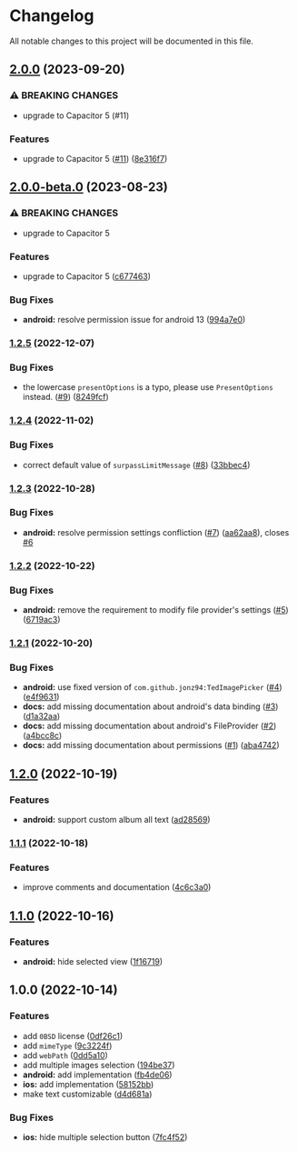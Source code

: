 # Changelog

All notable changes to this project will be documented in this file.

## [2.0.0](https://github.com/jonz94/capacitor-image-picker/compare/v1.2.5...v2.0.0) (2023-09-20)

### ⚠ BREAKING CHANGES

- upgrade to Capacitor 5 (#11)

### Features

- upgrade to Capacitor 5 ([#11](https://github.com/jonz94/capacitor-image-picker/issues/11)) ([8e316f7](https://github.com/jonz94/capacitor-image-picker/commit/8e316f742e37e8147f3677ac3d68d511768774e9))

## [2.0.0-beta.0](https://github.com/jonz94/capacitor-image-picker/compare/v1.2.5...v2.0.0-beta.0) (2023-08-23)

### ⚠ BREAKING CHANGES

- upgrade to Capacitor 5

### Features

- upgrade to Capacitor 5 ([c677463](https://github.com/jonz94/capacitor-image-picker/commit/c67746392a7e642036960d440663ad00eb63949f))

### Bug Fixes

- **android:** resolve permission issue for android 13 ([994a7e0](https://github.com/jonz94/capacitor-image-picker/commit/994a7e027efe57a3ba83079533912bde3924a8b3))

### [1.2.5](https://github.com/jonz94/capacitor-image-picker/compare/v1.2.4...v1.2.5) (2022-12-07)

### Bug Fixes

- the lowercase `presentOptions` is a typo, please use `PresentOptions` instead. ([#9](https://github.com/jonz94/capacitor-image-picker/issues/9)) ([8249fcf](https://github.com/jonz94/capacitor-image-picker/commit/8249fcffb17083e2c48b14840b5d717ac4468bb1))

### [1.2.4](https://github.com/jonz94/capacitor-image-picker/compare/v1.2.3...v1.2.4) (2022-11-02)

### Bug Fixes

- correct default value of `surpassLimitMessage` ([#8](https://github.com/jonz94/capacitor-image-picker/issues/8)) ([33bbec4](https://github.com/jonz94/capacitor-image-picker/commit/33bbec40d0fc33f370d97aecf6503717d713830c))

### [1.2.3](https://github.com/jonz94/capacitor-image-picker/compare/v1.2.2...v1.2.3) (2022-10-28)

### Bug Fixes

- **android:** resolve permission settings confliction ([#7](https://github.com/jonz94/capacitor-image-picker/issues/7)) ([aa62aa8](https://github.com/jonz94/capacitor-image-picker/commit/aa62aa88f0de9fc67be1a8a301b432dd8750739b)), closes [#6](https://github.com/jonz94/capacitor-image-picker/issues/6)

### [1.2.2](https://github.com/jonz94/capacitor-image-picker/compare/v1.2.1...v1.2.2) (2022-10-22)

### Bug Fixes

- **android:** remove the requirement to modify file provider's settings ([#5](https://github.com/jonz94/capacitor-image-picker/issues/5)) ([6719ac3](https://github.com/jonz94/capacitor-image-picker/commit/6719ac3db8628c6a9d1c07eef8bb62eb06245901))

### [1.2.1](https://github.com/jonz94/capacitor-image-picker/compare/v1.2.0...v1.2.1) (2022-10-20)

### Bug Fixes

- **android:** use fixed version of `com.github.jonz94:TedImagePicker` ([#4](https://github.com/jonz94/capacitor-image-picker/issues/4)) ([e4f9631](https://github.com/jonz94/capacitor-image-picker/commit/e4f963196efb245515747a68c6c008a093621b34))
- **docs:** add missing documentation about android's data binding ([#3](https://github.com/jonz94/capacitor-image-picker/issues/3)) ([d1a32aa](https://github.com/jonz94/capacitor-image-picker/commit/d1a32aa5039854a7bd3888d30c8e029ebfacd31b))
- **docs:** add missing documentation about android's FileProvider ([#2](https://github.com/jonz94/capacitor-image-picker/issues/2)) ([a4bcc8c](https://github.com/jonz94/capacitor-image-picker/commit/a4bcc8c28b8e91965058956eb97faeb185582ce4))
- **docs:** add missing documentation about permissions ([#1](https://github.com/jonz94/capacitor-image-picker/issues/1)) ([aba4742](https://github.com/jonz94/capacitor-image-picker/commit/aba474294800372e41409028f596cb291e61fea9))

## [1.2.0](https://github.com/jonz94/capacitor-image-picker/compare/v1.1.1...v1.2.0) (2022-10-19)

### Features

- **android:** support custom album all text ([ad28569](https://github.com/jonz94/capacitor-image-picker/commit/ad285696cd73f23e12342552bbbc3d939518a27d))

### [1.1.1](https://github.com/jonz94/capacitor-image-picker/compare/v1.1.0...v1.1.1) (2022-10-18)

### Features

- improve comments and documentation ([4c6c3a0](https://github.com/jonz94/capacitor-image-picker/commit/4c6c3a001b8c3036d4e1be49c512e5ccc34ca12b))

## [1.1.0](https://github.com/jonz94/capacitor-image-picker/compare/v1.0.0...v1.1.0) (2022-10-16)

### Features

- **android:** hide selected view ([1f16719](https://github.com/jonz94/capacitor-image-picker/commit/1f167195fdb7c83ee427a6a3306856b996168c6a))

## 1.0.0 (2022-10-14)

### Features

- add `0BSD` license ([0df26c1](https://github.com/jonz94/capacitor-image-picker/commit/0df26c13f2a1ca9a03d32bcab313b1c80d8fb6f1))
- add `mimeType` ([9c3224f](https://github.com/jonz94/capacitor-image-picker/commit/9c3224f71779fa7789272dfad0d1a80a2c792d95))
- add `webPath` ([0dd5a10](https://github.com/jonz94/capacitor-image-picker/commit/0dd5a102827c66d9f7583a1db5cd1cef63ef1dec))
- add multiple images selection ([194be37](https://github.com/jonz94/capacitor-image-picker/commit/194be37a0df75bfcf0f5db263b59bf130f160727))
- **android:** add implementation ([fb4de06](https://github.com/jonz94/capacitor-image-picker/commit/fb4de069901acbe01abf99437ce3d99cf471df9a))
- **ios:** add implementation ([58152bb](https://github.com/jonz94/capacitor-image-picker/commit/58152bb2be08d481e4d0d1b70c9777928afc818e))
- make text customizable ([d4d681a](https://github.com/jonz94/capacitor-image-picker/commit/d4d681ae8a26fc8e8f28a686a7c98f394af9202e))

### Bug Fixes

- **ios:** hide multiple selection button ([7fc4f52](https://github.com/jonz94/capacitor-image-picker/commit/7fc4f5212236c720bb165a37b46c9944b61efa36))
